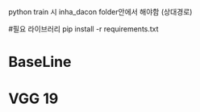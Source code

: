 python train 시 inha_dacon folder안에서 해야함 (상대경로)

#필요 라이브러리
pip install -r requirements.txt


# BaseLine
# VGG 19

